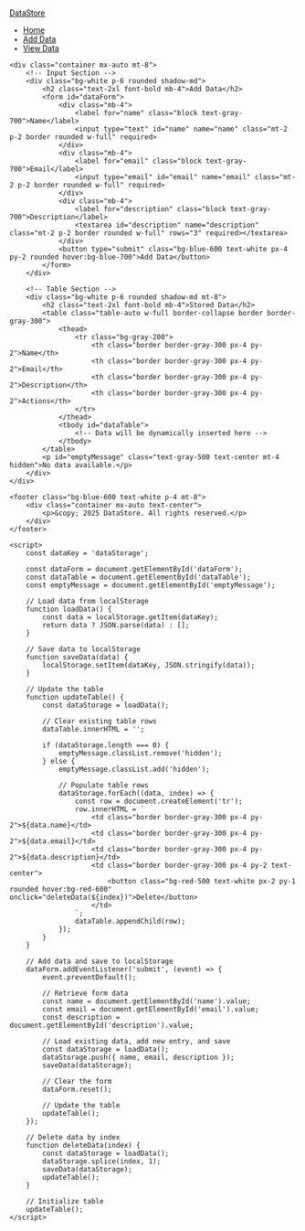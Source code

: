 <!DOCTYPE html>
<html lang="en">
<head>
    <meta charset="UTF-8">
    <meta name="viewport" content="width=device-width, initial-scale=1.0">
    <title>Data Storage and Display</title>
    <script src="https://cdn.tailwindcss.com"></script>
    <link rel="stylesheet" href="https://cdnjs.cloudflare.com/ajax/libs/font-awesome/5.15.3/css/all.min.css">
    <link href="https://fonts.googleapis.com/css2?family=Roboto:wght@400;700&display=swap" rel="stylesheet">
    <style>
        body {
            font-family: 'Roboto', sans-serif;
        }
    </style>
</head>
<body class="bg-gray-100">
    <nav class="bg-blue-600 p-4 text-white">
        <div class="container mx-auto flex justify-between items-center">
            <a href="#" class="text-2xl font-bold">DataStore</a>
            <ul class="flex space-x-4">
                <li><a href="#" class="hover:underline">Home</a></li>
                <li><a href="#" class="hover:underline">Add Data</a></li>
                <li><a href="#" class="hover:underline">View Data</a></li>
            </ul>
        </div>
    </nav>

    <div class="container mx-auto mt-8">
        <!-- Input Section -->
        <div class="bg-white p-6 rounded shadow-md">
            <h2 class="text-2xl font-bold mb-4">Add Data</h2>
            <form id="dataForm">
                <div class="mb-4">
                    <label for="name" class="block text-gray-700">Name</label>
                    <input type="text" id="name" name="name" class="mt-2 p-2 border rounded w-full" required>
                </div>
                <div class="mb-4">
                    <label for="email" class="block text-gray-700">Email</label>
                    <input type="email" id="email" name="email" class="mt-2 p-2 border rounded w-full" required>
                </div>
                <div class="mb-4">
                    <label for="description" class="block text-gray-700">Description</label>
                    <textarea id="description" name="description" class="mt-2 p-2 border rounded w-full" rows="3" required></textarea>
                </div>
                <button type="submit" class="bg-blue-600 text-white px-4 py-2 rounded hover:bg-blue-700">Add Data</button>
            </form>
        </div>

        <!-- Table Section -->
        <div class="bg-white p-6 rounded shadow-md mt-8">
            <h2 class="text-2xl font-bold mb-4">Stored Data</h2>
            <table class="table-auto w-full border-collapse border border-gray-300">
                <thead>
                    <tr class="bg-gray-200">
                        <th class="border border-gray-300 px-4 py-2">Name</th>
                        <th class="border border-gray-300 px-4 py-2">Email</th>
                        <th class="border border-gray-300 px-4 py-2">Description</th>
                        <th class="border border-gray-300 px-4 py-2">Actions</th>
                    </tr>
                </thead>
                <tbody id="dataTable">
                    <!-- Data will be dynamically inserted here -->
                </tbody>
            </table>
            <p id="emptyMessage" class="text-gray-500 text-center mt-4 hidden">No data available.</p>
        </div>
    </div>

    <footer class="bg-blue-600 text-white p-4 mt-8">
        <div class="container mx-auto text-center">
            <p>&copy; 2025 DataStore. All rights reserved.</p>
        </div>
    </footer>

    <script>
        const dataKey = 'dataStorage';

        const dataForm = document.getElementById('dataForm');
        const dataTable = document.getElementById('dataTable');
        const emptyMessage = document.getElementById('emptyMessage');

        // Load data from localStorage
        function loadData() {
            const data = localStorage.getItem(dataKey);
            return data ? JSON.parse(data) : [];
        }

        // Save data to localStorage
        function saveData(data) {
            localStorage.setItem(dataKey, JSON.stringify(data));
        }

        // Update the table
        function updateTable() {
            const dataStorage = loadData();

            // Clear existing table rows
            dataTable.innerHTML = '';

            if (dataStorage.length === 0) {
                emptyMessage.classList.remove('hidden');
            } else {
                emptyMessage.classList.add('hidden');

                // Populate table rows
                dataStorage.forEach((data, index) => {
                    const row = document.createElement('tr');
                    row.innerHTML = `
                        <td class="border border-gray-300 px-4 py-2">${data.name}</td>
                        <td class="border border-gray-300 px-4 py-2">${data.email}</td>
                        <td class="border border-gray-300 px-4 py-2">${data.description}</td>
                        <td class="border border-gray-300 px-4 py-2 text-center">
                            <button class="bg-red-500 text-white px-2 py-1 rounded hover:bg-red-600" onclick="deleteData(${index})">Delete</button>
                        </td>
                    `;
                    dataTable.appendChild(row);
                });
            }
        }

        // Add data and save to localStorage
        dataForm.addEventListener('submit', (event) => {
            event.preventDefault();

            // Retrieve form data
            const name = document.getElementById('name').value;
            const email = document.getElementById('email').value;
            const description = document.getElementById('description').value;

            // Load existing data, add new entry, and save
            const dataStorage = loadData();
            dataStorage.push({ name, email, description });
            saveData(dataStorage);

            // Clear the form
            dataForm.reset();

            // Update the table
            updateTable();
        });

        // Delete data by index
        function deleteData(index) {
            const dataStorage = loadData();
            dataStorage.splice(index, 1);
            saveData(dataStorage);
            updateTable();
        }

        // Initialize table
        updateTable();
    </script>
</body>
</html>
